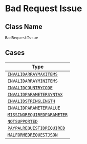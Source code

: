 
# Bad Request Issue

## Class Name

`BadRequestIssue`

## Cases

| Type |
|  --- |
| [`INVALIDARRAYMAXITEMS`](../../../doc/models/invalidarraymaxitems.md) |
| [`INVALIDARRAYMINITEMS`](../../../doc/models/invalidarrayminitems.md) |
| [`INVALIDCOUNTRYCODE`](../../../doc/models/invalidcountrycode.md) |
| [`INVALIDPARAMETERSYNTAX`](../../../doc/models/invalidparametersyntax.md) |
| [`INVALIDSTRINGLENGTH`](../../../doc/models/invalidstringlength.md) |
| [`INVALIDPARAMETERVALUE`](../../../doc/models/invalidparametervalue.md) |
| [`MISSINGREQUIREDPARAMETER`](../../../doc/models/missingrequiredparameter.md) |
| [`NOTSUPPORTED`](../../../doc/models/notsupported.md) |
| [`PAYPALREQUESTIDREQUIRED`](../../../doc/models/paypalrequestidrequired.md) |
| [`MALFORMEDREQUESTJSON`](../../../doc/models/malformedrequestjson.md) |

